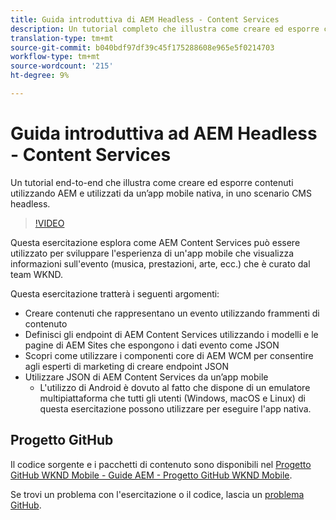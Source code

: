 ```yaml
---
title: Guida introduttiva di AEM Headless - Content Services
description: Un tutorial completo che illustra come creare ed esporre contenuti utilizzando AEM Headless.
translation-type: tm+mt
source-git-commit: b040bdf97df39c45f175288608e965e5f0214703
workflow-type: tm+mt
source-wordcount: '215'
ht-degree: 9%

---
```



# Guida introduttiva ad AEM Headless - Content Services

Un tutorial end-to-end che illustra come creare ed esporre contenuti utilizzando AEM e utilizzati da un’app mobile nativa, in uno scenario CMS headless.

>[!VIDEO](https://video.tv.adobe.com/v/28315/?quality=12&learn=on)

Questa esercitazione esplora come AEM Content Services può essere utilizzato per sviluppare l&#39;esperienza di un&#39;app mobile che visualizza informazioni sull&#39;evento (musica, prestazioni, arte, ecc.) che è curato dal team WKND.

Questa esercitazione tratterà i seguenti argomenti:

* Creare contenuti che rappresentano un evento utilizzando frammenti di contenuto
* Definisci gli endpoint di AEM Content Services utilizzando i modelli e le pagine di AEM Sites che espongono i dati evento come JSON
* Scopri come utilizzare i componenti core di AEM WCM per consentire agli esperti di marketing di creare endpoint JSON
* Utilizzare JSON di AEM Content Services da un’app mobile
   * L&#39;utilizzo di Android è dovuto al fatto che dispone di un emulatore multipiattaforma che tutti gli utenti (Windows, macOS e Linux) di questa esercitazione possono utilizzare per eseguire l&#39;app nativa.

## Progetto GitHub

Il codice sorgente e i pacchetti di contenuto sono disponibili nel [Progetto GitHub WKND Mobile - Guide AEM - Progetto GitHub WKND Mobile](https://github.com/adobe/aem-guides-wknd-mobile).

Se trovi un problema con l&#39;esercitazione o il codice, lascia un [problema GitHub](https://github.com/adobe/aem-guides-wknd-mobile/issues).
